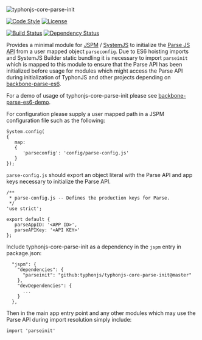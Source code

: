 ![typhonjs-core-parse-init](http://i.imgur.com/DRT8riA.png)

[![Code Style](https://img.shields.io/badge/code%20style-allman-yellowgreen.svg?style=flat)](https://en.wikipedia.org/wiki/Indent_style#Allman_style)
[![License](https://img.shields.io/badge/license-MIT-yellowgreen.svg?style=flat)](https://github.com/typhonjs/typhonjs-core-parse-init/blob/master/LICENSE)

[![Build Status](https://travis-ci.org/typhonjs/typhonjs-core-parse-init.svg?branch=master)](https://travis-ci.org/typhonjs/typhonjs-core-parse-init)
[![Dependency Status](https://www.versioneye.com/user/projects/563b0ca31d47d40020000931/badge.svg?style=flat)](https://www.versioneye.com/user/projects/563b0ca31d47d40020000931)

Provides a minimal module for [JSPM](http://jspm.io) / [SystemJS](https://github.com/systemjs/systemjs) to initialize the [Parse JS API](http://www.parse.com) from a user mapped object `parseconfig`. Due to ES6 hoisting imports and SystemJS Builder static bundling it is necessary to import `parseinit` which is mapped to this module to ensure that the Parse API has been initialized before usage for modules which might access the Parse API during initialization of TyphonJS and other projects depending on [backbone-parse-es6](https://github.com/typhonjs/backbone-parse-es6). 

For a demo of usage of typhonjs-core-parse-init please see [backbone-parse-es6-demo](). 

For configuration please supply a user mapped path in a JSPM configuration file such as the following:
```
System.config(
{
   map:
   {
      'parseconfig': 'config/parse-config.js'
   }
});
```

`parse-config.js` should export an object literal with the Parse API and app keys necessary to initialize the Parse API. 

```
/**
 * parse-config.js -- Defines the production keys for Parse.
 */
'use strict';

export default {
   parseAppID: '<APP ID>',
   parseAPIKey: '<API KEY>'
};
```

Include typhonjs-core-parse-init as a dependency in the `jspm` entry in package.json:
```
  "jspm": {
    "dependencies": {
      "parseinit": "github:typhonjs/typhonjs-core-parse-init@master"
    },
    "devDependencies": {
      ...    
    }
  },
```

Then in the main app entry point and any other modules which may use the Parse API during import resolution simply include:
```
import 'parseinit'
```
